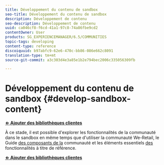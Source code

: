 ```yaml
---
title: Développement du contenu de sandbox
seo-title: Développement du contenu de sandbox
description: Développement de contenu
seo-description: Développement de contenu
uuid: ca046cf8-f6cd-41a1-97c8-74a86fbe9cd2
contentOwner: User
products: SG_EXPERIENCEMANAGER/6.5/COMMUNITIES
topic-tags: developing
content-type: reference
discoiquuid: b97abfc9-62e6-470c-bb86-086e662c8091
translation-type: tm+mt
source-git-commit: a3c303d4e3a85e1b2e794bec2006c335056309fb

---
```



# Développement du contenu de sandbox {#develop-sandbox-content}

**[⇐ Ajouter des bibliothèques clientes](add-clientlibs.md)**

À ce stade, il est possible d&#39;explorer les fonctionnalités de la communauté dans le sandbox en même temps que d&#39;utiliser la communauté [](../../help/sites-developing/we-retail.md)We-Retail, le Guide [des composants de la](components-guide.md) communauté et les éléments essentiels [des](essentials.md) fonctionnalités à titre de référence.

**[⇐ Ajouter des bibliothèques clientes](add-clientlibs.md)**
